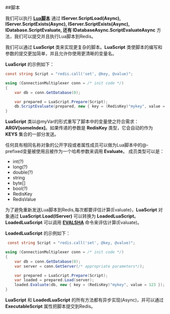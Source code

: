 ##脚本

我们可以执行 **[Lua脚本](http://redis.io/commands/EVAL)** 通过 **IServer.ScriptLoad(Async), IServer.ScriptExists(Async), IServer.ScriptExists(Async), IDatabase.ScriptEvaluate, 还有 IDatabaseAsync.ScriptEvaluateAsync** 方法，我们可以提交并且执行Lua脚本到Redis。

我们可以通过 **LuaScript** 类来实现更复杂的脚本。**LuaScript** 类使脚本的编写和参数的提交更加简单，并且允许你使用更清晰的变量名。

**LuaScript** 的示例如下：

```csharp
const string Script = "redis.call('set', @key, @value)";

using (ConnectionMultiplexer conn = /* init code */)
{
    var db = conn.GetDatabase(0);

    var prepared = LuaScript.Prepare(Script);
    db.ScriptEvaluate(prepared, new { key = (RedisKey)"mykey", value = 123 });
}
```

**LuaScript** 类以@myVar的形式重写了脚本中的变量使之符合需求：**ARGV[someIndex]**。如果传递的参数是 **RedisKey** 类型，它会自动的作为 **KEYS** 集合的一部分发送。

任何具有相同名称对象的公开字段或者属性成员可以做为Lua脚本中的@-prefixed变量被使用且被作为一个哈希参数来调用 **Evaluate**。
成员类型可以是：

* int(?)
* long(?)
* double(?)
* string
* byte[]
* bool(?)
* RedisKey
* RedisValue

为了避免重新发送Lua脚本到Redis,每次都要评估计算(Evaluate)，**LuaScript** 对象通过 **LuaScript.Load(IServer)** 可以转换为 **LoadedLuaScript**。**LoadedLuaScript** 可以调用 **[EVALSHA](http://redis.io/commands/evalsha)** 命令来评估计算(Evaluate)。

**LoadedLuaScript** 的示例如下：

```csharp
 const string Script = "redis.call('set', @key, @value)";

using (ConnectionMultiplexer conn = /* init code */)
{
    var db = conn.GetDatabase(0);
    var server = conn.GetServer(/* appropriate parameters*/);

    var prepared = LuaScript.Prepare(Script);
    var loaded = prepared.Load(server);
    loaded.Evaluate(db, new { key = (RedisKey)"mykey", value = 123 });
}
```

**LuaScript** 和 **LoadedLuaScript** 的所有方法都有异步实现(Async)，并可以通过 **ExecutableScript** 属性把脚本提交到Redis。

